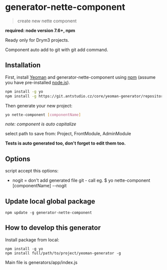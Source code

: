 # generator-nette-component
> create new nette component

**required: node version 7.6+, npm**

Ready only for Drym3 projects.

Component auto add to git with git add command.

## Installation

First, install [Yeoman](http://yeoman.io) and generator-nette-component using [npm](https://www.npmjs.com/) (assume you have pre-installed [node.js](https://nodejs.org/)).

```bash
npm install -g yo
npm install -g https://git.antstudio.cz/core/yeoman-generator/repository/archive.tar.gz
```

Then generate your new project:

```bash
yo nette-component [componentName]
```
_note: component is auto capitalize_

select path to save from: Project, FrontModule, AdminModule

**Tests is auto generated too, don't forget to edit them too.**

## Options
script accept this options:
  - nogit = don't add generated file git - call eg. $ yo nette-component [componentName] --nogit

## Update local global package

```
npm update -g generator-nette-component
```

## How to develop this generator

Install package from local:
```
npm install -g yo
npm install full/path/to/project/yeoman-generator -g
``` 

Main file is generators/app/index.js